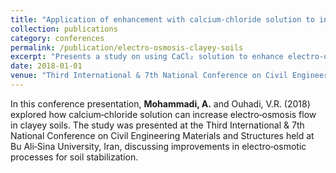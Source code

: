 ```yaml
---
title: "Application of enhancement with calcium-chloride solution to increase electro-osmosis flow in clayey soils"
collection: publications
category: conferences
permalink: /publication/electro-osmosis-clayey-soils
excerpt: "Presents a study on using CaCl₂ solution to enhance electro-osmosis in clayey soils."
date: 2018-01-01
venue: "Third International & 7th National Conference on Civil Engineering Materials and Structures, Bu Ali‑Sina University, Iran"
---
```

In this conference presentation, **Mohammadi, A.** and Ouhadi, V.R. (2018) explored how calcium‑chloride solution can increase electro‑osmosis flow in clayey soils. The study was presented at the Third International & 7th National Conference on Civil Engineering Materials and Structures held at Bu Ali‑Sina University, Iran, discussing improvements in electro‑osmotic processes for soil stabilization.
